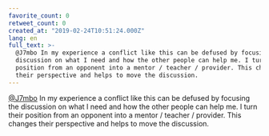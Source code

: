 ```yaml
---
favorite_count: 0
retweet_count: 0
created_at: "2019-02-24T10:51:24.000Z"
lang: en
full_text: >-
  @J7mbo In my experience a conflict like this can be defused by focusing the
  discussion on what I need and how the other people can help me. I turn their
  position from an opponent into a mentor / teacher / provider. This changes
  their perspective and helps to move the discussion.
---
```


[@J7mbo](https://twitter.com/J7mbo) In my experience a conflict like this can be
defused by focusing the discussion on what I need and how the other people can
help me. I turn their position from an opponent into a mentor / teacher /
provider. This changes their perspective and helps to move the discussion.
